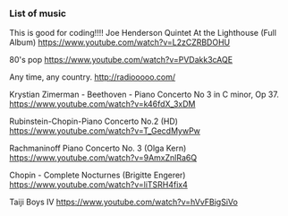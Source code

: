 ### List of music 
This is good for coding!!!!
Joe Henderson Quintet At the Lighthouse (Full Album)
https://www.youtube.com/watch?v=L2zCZRBDOHU

80's pop
https://www.youtube.com/watch?v=PVDakk3cAQE

Any time, any country.
http://radiooooo.com/

Krystian Zimerman - Beethoven - Piano Concerto No 3 in C minor, Op 37.
https://www.youtube.com/watch?v=k46fdX_3xDM

Rubinstein-Chopin-Piano Concerto No.2 (HD)
https://www.youtube.com/watch?v=T_GecdMywPw

Rachmaninoff Piano Concerto No. 3 (Olga Kern)
https://www.youtube.com/watch?v=9AmxZnlRa6Q

Chopin - Complete Nocturnes (Brigitte Engerer)
https://www.youtube.com/watch?v=liTSRH4fix4

Taiji Boys IV
https://www.youtube.com/watch?v=hVvFBigSiVo